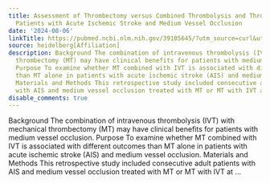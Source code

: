 ```yaml
---
title: Assessment of Thrombectomy versus Combined Thrombolysis and Thrombectomy in
  Patients with Acute Ischemic Stroke and Medium Vessel Occlusion
date: '2024-08-06'
linkTitle: https://pubmed.ncbi.nlm.nih.gov/39105645/?utm_source=curl&utm_medium=rss&utm_campaign=pubmed-2&utm_content=1FakS-2QOkCT8HsMOQP1bCRQ4YzyumYOmxmF0moLsQ3dFB1E9V&fc=20220326224207&ff=20240806181306&v=2.18.0.post9+e462414
source: heidelberg[Affiliation]
description: Background The combination of intravenous thrombolysis (IVT) with mechanical
  thrombectomy (MT) may have clinical benefits for patients with medium vessel occlusion.
  Purpose To examine whether MT combined with IVT is associated with different outcomes
  than MT alone in patients with acute ischemic stroke (AIS) and medium vessel occlusion.
  Materials and Methods This retrospective study included consecutive adult patients
  with AIS and medium vessel occlusion treated with MT or MT with IVT at ...
disable_comments: true
---
```

Background The combination of intravenous thrombolysis (IVT) with mechanical thrombectomy (MT) may have clinical benefits for patients with medium vessel occlusion. Purpose To examine whether MT combined with IVT is associated with different outcomes than MT alone in patients with acute ischemic stroke (AIS) and medium vessel occlusion. Materials and Methods This retrospective study included consecutive adult patients with AIS and medium vessel occlusion treated with MT or MT with IVT at ...